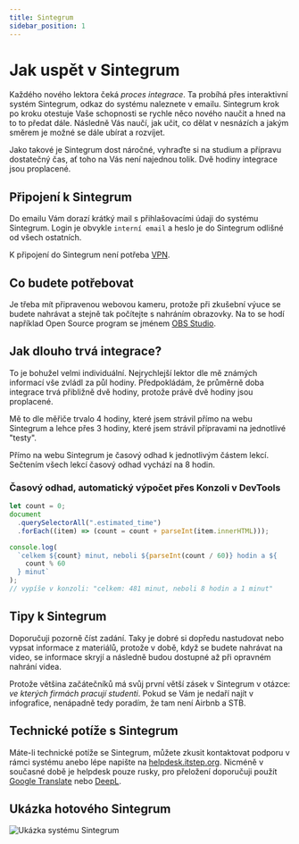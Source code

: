 ```yaml
---
title: Sintegrum
sidebar_position: 1
---
```


# Jak uspět v Sintegrum

Každého nového lektora čeká _proces integrace_. Ta probíhá přes interaktivní systém Sintegrum, odkaz do systému naleznete v emailu. Sintegrum krok po kroku otestuje Vaše schopnosti se rychle něco nového naučit a hned na to to předat dále. Následně Vás naučí, jak učit, co dělat v nesnázích a jakým směrem je možné se dále ubírat a rozvíjet.

Jako takové je Sintegrum dost náročné, vyhraďte si na studium a přípravu dostatečný čas, ať toho na Vás není najednou tolik. Dvě hodiny integrace jsou proplacené.

## Připojení k Sintegrum

Do emailu Vám dorazí krátký mail s přihlašovacími údaji do systému Sintegrum. Login je obvykle `interní email` a heslo je do Sintegrum odlišné od všech ostatních.

K připojení do Sintegrum není potřeba [VPN](../vpn).

## Co budete potřebovat

Je třeba mít připravenou webovou kameru, protože při zkušební výuce se budete nahrávat a stejně tak počítejte s nahráním obrazovky. Na to se hodí například Open Source program se jménem [OBS Studio](https://obsproject.com/cs).

## Jak dlouho trvá integrace?

To je bohužel velmi individuální. Nejrychlejší lektor dle mě známých informací vše zvládl za půl hodiny. Předpokládám, že průměrně doba integrace trvá přibližně dvě hodiny, protože právě dvě hodiny jsou proplacené.

Mě to dle měřiče trvalo 4 hodiny, které jsem strávil přímo na webu Sintegrum a lehce přes 3 hodiny, které jsem strávil přípravami na jednotlivé "testy".

Přímo na webu Sintegrum je časový odhad k jednotlivým částem lekcí. Sečtením všech lekcí časový odhad vychází na 8 hodin.

### Časový odhad, automatický výpočet přes Konzoli v DevTools

```jsx
let count = 0;
document
  .querySelectorAll(".estimated_time")
  .forEach((item) => (count = count + parseInt(item.innerHTML)));

console.log(
  `celkem ${count} minut, neboli ${parseInt(count / 60)} hodin a ${
    count % 60
  } minut`
);
// vypíše v konzoli: "celkem: 481 minut, neboli 8 hodin a 1 minut"
```

## Tipy k Sintegrum

Doporučuji pozorně číst zadání. Taky je dobré si dopředu nastudovat nebo vypsat informace z materiálů, protože v době, když se budete nahrávat na video, se informace skryjí a následně budou dostupné až při opravném nahrání videa.

Protože většina začátečníků má svůj první větší zásek v Sintegrum v otázce: _ve kterých firmách pracují studenti_. Pokud se Vám je nedaří najít v infografice, nenápadně tedy poradím, že tam není Airbnb a STB.

## Technické potíže s Sintegrum

Máte-li technické potíže se Sintegrum, můžete zkusit kontaktovat podporu v rámci systému anebo lépe napište na [helpdesk.itstep.org](https://helpdesk.itstep.org/). Nicméně v současné době je helpdesk pouze rusky, pro přeložení doporučuji použít [Google Translate](https://translate.google.com/) nebo [DeepL](https://www.deepl.com/translator).

## Ukázka hotového Sintegrum

<picture>
  <source srcset="/included/sintegrum-usermap.avif" type="image/avif" />
  <source srcset="/included/sintegrum-usermap.webp" type="image/webp" />
  <img src="/included/sintegrum-usermap.jpg" alt="Ukázka systému Sintegrum" />
</picture>
